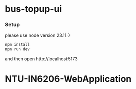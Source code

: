 # bus-topup-ui

### Setup

please use node version 23.11.0

```bash
npm install
npm run dev
```

and then open http://localhost:5173
# NTU-IN6206-WebApplication
